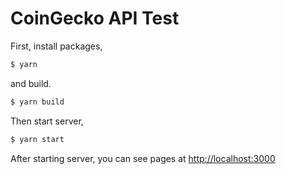 # CoinGecko API Test

First, install packages,
```bash
$ yarn
```

and build.
```bash
$ yarn build
```

Then start server,
```bash
$ yarn start
```

After starting server, you can see pages at [http://localhost:3000](http://localhost:3000)